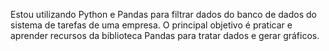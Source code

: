 Estou utilizando Python e Pandas para filtrar dados do banco de dados do sistema de tarefas de uma empresa. 
O principal objetivo é praticar e aprender recursos da biblioteca Pandas para tratar dados e gerar gráficos. 